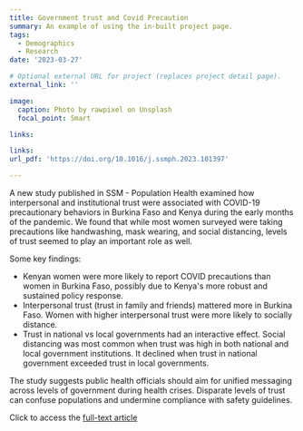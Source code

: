 ```yaml
---
title: Government trust and Covid Precaution
summary: An example of using the in-built project page.
tags:
  - Demographics
  - Research
date: '2023-03-27'

# Optional external URL for project (replaces project detail page).
external_link: ''

image:
  caption: Photo by rawpixel on Unsplash
  focal_point: Smart

links:

links:
url_pdf: 'https://doi.org/10.1016/j.ssmph.2023.101397'

---
```


A new study published in SSM - Population Health examined how interpersonal and institutional trust were associated with COVID-19 precautionary behaviors in Burkina Faso and Kenya during the early months of the pandemic. We found that while most women surveyed were taking precautions like handwashing, mask wearing, and social distancing, levels of trust seemed to play an important role as well.

Some key findings:
* Kenyan women were more likely to report COVID precautions than women in Burkina Faso, possibly due to Kenya's more robust and sustained policy response.
* Interpersonal trust (trust in family and friends) mattered more in Burkina Faso. Women with higher interpersonal trust were more likely to socially distance.
* Trust in national vs local governments had an interactive effect. Social distancing was most common when trust was high in both national and local government institutions. It declined when trust in national government exceeded trust in local governments.

The study suggests public health officials should aim for unified messaging across levels of government during health crises. Disparate levels of trust can confuse populations and undermine compliance with safety guidelines.

Click to access the [full-text article](https://doi.org/10.1016/j.ssmph.2023.101397)

